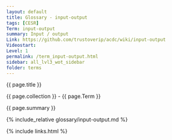 ```yaml
---
layout: default
title: Glossary - input-output
tags: [CESR]
Term: input-output
summary: Input / output
Link: https://github.com/trustoverip/acdc/wiki/input-output
Videostart: 
Level: 1
permalink: /term_input-output.html
sidebar: all_lvl3_wot_sidebar
folder: terms
---
```


{{ page.title }}

{{ page.collection }} - {{ page.Term }}

   {{ page.summary }}

{% include_relative glossary/input-output.md %}

 {% include links.html %} 
